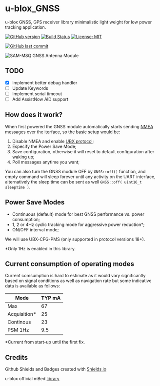 # u-blox_GNSS

u-blox GNSS, GPS receiver library minimalistic light weight for low power tracking application.

[![GitHub version](https://img.shields.io/github/release/ldab/u-blox_GNSS.svg)](https://github.com/ldab/u-blox_GNSS/releases/latest)
[![Build Status](https://travis-ci.org/ldab/u-blox_GNSS.svg?branch=master)](https://travis-ci.org/ldab/u-blox_GNSS)
[![License: MIT](https://img.shields.io/badge/License-MIT-green.svg)](https://github.com/ldab/u-blox_GNSS/blob/master/LICENSE)

[![GitHub last commit](https://img.shields.io/github/last-commit/ldab/u-blox_GNSS.svg?style=social)](https://github.com/ldab/u-blox_GNSS)

![SAM-M8Q GNSS Antenna Module](https://www.u-blox.com/sites/default/files/styles/product_full/public/products/SAM-M8Q.png)

## TODO

- [x] Implement better debug handler
- [ ] Update Keywords
- [ ] Implement serial timeout
- [ ] Add AssistNow AID support

## How does it work?

When first powered the GNSS module automatically starts sending [NMEA](https://en.wikipedia.org/wiki/NMEA_0183) messages over the iterface, so the basic setup would be:
1. Disable NMEA and enable [UBX protocol](./extras/u-blox8-M8_ReceiverDescrProtSpec_(UBX-13003221)_Public.pdf);
2. Especify the Power Save Mode;
3. Save configuration, otherwise it will reset to default configuration after waking up;
4. Poll messages anytime you want;

You can also turn the GNSS module OFF by ```GNSS::off()``` function, and empty command will sleep forever until any activity on the UART interface, alternatively the sleep time can be sent as well ```GNSS::off( uint16_t sleepTime )```.


## Power Save Modes

* Continuous (default) mode for best GNSS performance vs. power consumption;
* 1, 2 or 4Hz cyclic tracking mode for aggressive power reduction*;
* ON/OFF interval mode;

We will use UBX-CFG-PMS (only supported in protocol versions 18+).

*Only 1Hz is enabled in this library.

## Current consumption of operating modes

Current comsumption is hard to estimate as it would vary significantly based on signal conditions as well as navigation rate but some indicative data is available as follows:

Mode        | TYP mA
------------|--------
Max         | 67
Acquisition*| 25
Continous   | 23
PSM 1Hz     | 9.5

*Current from start-up until the first fix.

## Credits

Github Shields and Badges created with [Shields.io](https://github.com/badges/shields/)

u-blox official mBed [library](https://os.mbed.com/teams/ublox/code/gnss/)
